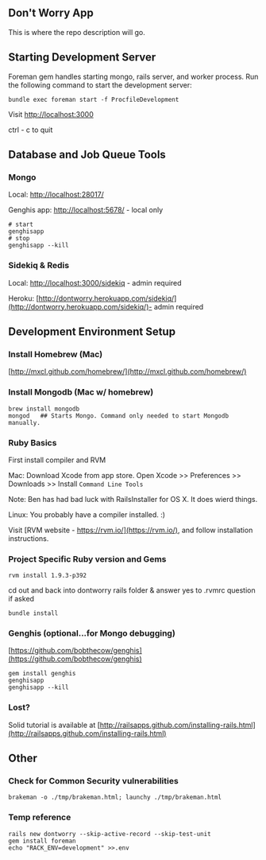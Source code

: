 Don't Worry App
-----------------

This is where the repo description will go.

## Starting Development Server

Foreman gem handles starting mongo, rails server, and worker process. 
Run the following command to start the development server:

    bundle exec foreman start -f ProcfileDevelopment

Visit [http://localhost:3000](http://localhost:3000)

ctrl - c to quit

## Database and Job Queue Tools

### Mongo
Local: [http://localhost:28017/](http://localhost:28017/)

Genghis app: [http://localhost:5678/](http://localhost:5678/) - local only

    # start
    genghisapp
    # stop
    genghisapp --kill

### Sidekiq & Redis
Local:
[http://localhost:3000/sidekiq](http://localhost:3000/sidekiq) - admin required

Heroku:
[http://dontworry.herokuapp.com/sidekiq/](http://dontworry.herokuapp.com/sidekiq/)- admin required

## Development Environment Setup

### Install Homebrew (Mac)
[http://mxcl.github.com/homebrew/](http://mxcl.github.com/homebrew/)

### Install Mongodb (Mac w/ homebrew)
    brew install mongodb
    mongod   ## Starts Mongo. Command only needed to start Mongodb manually.

### Ruby Basics
First install compiler and RVM

Mac: Download Xcode from app store.
Open Xcode >> Preferences >> Downloads >>
Install `Command Line Tools`

Note: Ben has had bad luck with RailsInstaller for OS X. It does wierd things.

Linux: You probably have a compiler installed. :)

Visit [RVM website - https://rvm.io/](https://rvm.io/), and follow installation instructions.


### Project Specific Ruby version and Gems
    rvm install 1.9.3-p392

cd out and back into dontworry rails folder &
answer yes to .rvmrc question if asked

    bundle install

### Genghis (optional...for Mongo debugging)
[https://github.com/bobthecow/genghis](https://github.com/bobthecow/genghis)

    gem install genghis    
    genghisapp
    genghisapp --kill

### Lost?
Solid tutorial is available at [http://railsapps.github.com/installing-rails.html](http://railsapps.github.com/installing-rails.html)

Other
-----

### Check for Common Security vulnerabilities
    brakeman -o ./tmp/brakeman.html; launchy ./tmp/brakeman.html 

### Temp reference
    rails new dontworry --skip-active-record --skip-test-unit
    gem install foreman
    echo "RACK_ENV=development" >>.env

